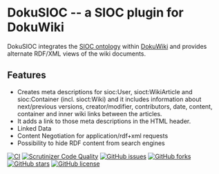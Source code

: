 # DokuSIOC -- a SIOC plugin for DokuWiki

DokuSIOC integrates the [SIOC ontology](http://rdfs.org/sioc/spec/) within 
[DokuWiki](https://dokuwiki.org/) and provides alternate RDF/XML views of the wiki documents.


## Features

  * Creates meta descriptions for sioc:User, sioct:WikiArticle and
    sioc:Container (incl. sioct:Wiki) and it includes information about
    next/previous versions, creator/modifier, contributors, date, content,
    container and inner wiki links between the articles.
  * It adds a link to those meta descriptions in the HTML header.
  * Linked Data
  * Content Negotiation for application/rdf+xml requests
  * Possibility to hide RDF content from search engines

[![CI](https://github.com/mprins/dokuwiki-plugin-dokusioc/actions/workflows/CI.yml/badge.svg)](https://github.com/mprins/dokuwiki-plugin-dokusioc/actions/workflows/CI.yml)
[![Scrutinizer Code Quality](https://scrutinizer-ci.com/g/mprins/DokuWiki-Plugin-DokuSIOC/badges/quality-score.png?b=master)](https://scrutinizer-ci.com/g/mprins/DokuWiki-Plugin-DokuSIOC/?branch=master)
[![GitHub issues](https://img.shields.io/github/issues/mprins/DokuWiki-Plugin-DokuSIOC.svg)](https://github.com/mprins/DokuWiki-Plugin-DokuSIOC/issues)
[![GitHub forks](https://img.shields.io/github/forks/mprins/DokuWiki-Plugin-DokuSIOC.svg)](https://github.com/mprins/DokuWiki-Plugin-DokuSIOC/network)
[![GitHub stars](https://img.shields.io/github/stars/mprins/DokuWiki-Plugin-DokuSIOC.svg)](https://github.com/mprins/DokuWiki-Plugin-DokuSIOC/stargazers)
[![GitHub license](https://img.shields.io/badge/license-GPLv2-blue.svg)](https://raw.githubusercontent.com/mprins/DokuWiki-Plugin-DokuSIOC/master/LICENSE)
